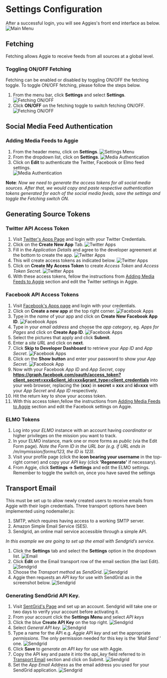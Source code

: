 # Settings Configuration  
After a successful login, you will see Aggies's front end interface as below.  
![Main Menu](main_menu.png)

##  Fetching
Fetching allows Aggie to receive feeds from all sources at a global level.

### Toggling ON/OFF Fetching
Fetching can be enabled or disabled by toggling ON/OFF the fetching toggle. To toggle ON/OFF fetching, please follow the steps below.
1. From the menu bar, click **Settings** and select **Settings**.
![Fetching ON/OFF](settings.png)
2. Click **ON/OFF** on the fetching toggle to switch fetching ON/OFF.
![Fetching ON/OFF](toggle.png)

##  Social Media Feed Authentication

### Adding Media Feeds to Aggie
1.  From the header menu, click on **Settings**.
![Settings Menu](settings.png)   
2.  From the dropdown list, click on **Settings**.
![Media Authentication](toggle3.png)
3. Click on **Edit** to authenticate the Twitter, Facebook or Elmo feed settings.  
![Media Authentication](social_media_feed_authentication.png)

**Note**: *Now we need to generate the access tokens for all social media sources. After that, we would copy and paste respective authentication tokens generated for each of the social media feeds, save the settings and toggle the Fetching switch ON.*

##  Generating Source Tokens
### Twitter API Access Token
1.	Visit [Twitter's Apps Page](https://apps.twitter.com/) and login with your Twitter Credentials.
2.	Click on the **Create New App** Tab.
![Twitter Apps](twitter_app1.png)
3. Fill in the *Application Details* and agree to the developer agreement at the bottom to create the app.
![Twitter Apps](twitter_app2.png)
4. This will create access tokens as indicated below.
![Twitter Apps](twitter_app3.png)
5. Click on **Create My Access Token**  to create *Access Token* and *Access Token Secret*.
 ![Twitter Apps](twitter_app4.png)
6. With these access tokens, fellow the instructions from [Adding Media Feeds to Aggie](#adding-media-feeds-to-aggie) section and edit the Twitter settings in Aggie.

### Facebook API Access Tokens
1.	Visit [Facebook's Apps page](https://developers.facebook.com/apps/) and login with your credentials.
2.	Click on **Create a new app** at the top right corner.
![Facebook Apps](facebook_app1.png)
3.	Type in the *name* of your app and click on **Create New Facebook App ID**.
![Facebook Apps](facebook_app2.png)
4.	Type in your *email address* and choose the *app category*, eg. *Apps for Pages* and click on **Create App ID**.
![Facebook Apps](facebook_app3.png)
5.	Select the pictures that apply and click **Submit**.
6.	Enter a *site URL* and click on **next**.
7.	Click **Skip to Developer Dashboard** to retrieve your *App ID* and *App Secret*.
![Facebook Apps](facebook_app4.png)
8.	Click on the **Show button** and enter your password to show your *App Secret*.
![Facebook App](facebook_app5.png)
9.	Now with your Facebook *App ID* and *App Secret*, copy **https://graph.facebook.com/oauth/access_token?client_secret=xxx&client_id=xxx&grant_type=client_credentials** into your web browser, replacing the (**xxx**) in **secret = xxx** and **id=xxx** with your *App Secret* and *App ID* respectively.
10.	Hit the return key to show your access token.  
11.	With this access token,fellow the instructions from [Adding Media Feeds to Aggie](#adding-media-feeds-to-aggie) section and edit the Facebook settings on Aggie.

### ELMO Tokens
1.	Log into your *ELMO* instance with an account having *coordinator* or higher privileges on the mission you want to track.
2.	In your ELMO instance, mark one or more forms as *public* (via the Edit Form page). *Note the Form ID in the URL bar (e.g. if URL ends in /m/mymission/forms/123, the ID is 123)*.
3.	Visit your profile page (click the **icon bearing your username** in the top-right corner) and copy your *API key* (click **'Regenerate'** if necessary).
4.	From Aggie, click **Settings -> Settings** and edit the ELMO settings. Remember to toggle the switch on, once you have saved the settings

##  Transport Email
This must be set up to allow newly created users to receive emails from Aggie with their login credentials. Three transport options have been implemented using nodemailer.js:
1.	SMTP, which requires having access to a working SMTP server.
2.	Amazon Simple Email Service (SES).
3.	Sendgrid, an online mail service accessible through a simple API.

*In this example we are going to set up the email with Sendgrid’s service.*

1.	Click the **Settings** tab and select the **Settings** option in the dropdown list.
![Email](email.png)
2.	Click **Edit** on the Email transport row of the email section (the last Edit).
![Sendgrid](sendgrid1.png)
3.	Choose the *Transport method* as *SendGrid*.
![Sendgrid](sendgrid2.png)
4. Aggie then requests an *API key* for use with SendGrid as in the screenshot below.
![Sendgrid](sendgrid3.png)

### Generating SendGrid API Key.
1.	 Visit [SentGrid's Page](https://sendgrid.com/) and set up an account. Sendgrid will take one or two days to verify your account before activating it.
2.	From your account click the **Settings Menu** and select *API keys*
3.	Click the blue **Create API Key** on the top right.
![Sendgrid](sendgrid4.png)
4.	Select *General API key*.
![Sendgrid](sendgrid5.png)
5.	Type a name for the API e.g. *Aggie API key* and set the appropriate *permissions*. The only permission needed for this key is the ‘*Mail Send* ’ one.
![Sendgrid](sendgrid6.png)
6.	Click **Save** to *generate an API key* for use with Aggie.
7.	Copy the API key and paste it into the *api_key* field referred to in [Transport Email](#transport-email) section and click on Submit.
![Sendgrid](sendgrid3.png)
8.	Set the *App Email Address* as the email address you used for your SendGrid application.
![Sendgrid](sendgrid7.png)
